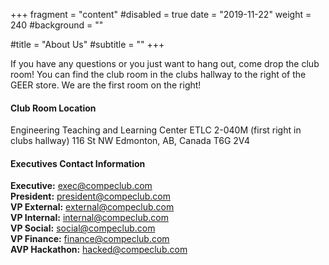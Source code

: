 +++
fragment = "content"
#disabled = true
date = "2019-11-22"
weight = 240
#background = ""

#title = "About Us"
#subtitle = ""
+++

If you have any questions or you just want to hang out, come drop the club room! You can find the club room in the clubs hallway to the right of the GEER store. We are the first room on the right!
<br/>

#### Club Room Location

Engineering Teaching and Learning Center
ETLC 2-040M (first right in clubs hallway)
116 St NW
Edmonton, AB, Canada
T6G 2V4
<br/>

#### Executives Contact Information

**Executive:** exec@compeclub.com \
**President:** president@compeclub.com \
**VP External:** external@compeclub.com \
**VP Internal:** internal@compeclub.com \
**VP Social:** social@compeclub.com \
**VP Finance:** finance@compeclub.com \
**AVP Hackathon:** hacked@compeclub.com
